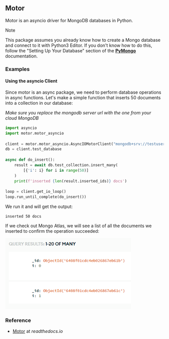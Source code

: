 ## Motor

Motor is an asyncio driver for MongoDB databases in Python.

<div class="notebox notebox-info">
    <p class="notebox-title">
        Note
    </p>
    <p>
        This package assumes you already know how to create a Mongo database and connect to it with Python3 Editor. If you don't know how to do this, follow the "Setting Up Your Database" section of the <a href="/extralibs/pymongo/#setting-up-your-database">
            <b>PyMongo</b>
        </a> documentation.
    </p>
</div>

### Examples

#### Using the asyncio Client

Since motor is an async package, we need to perform database operations in async functions. Let's make a simple function that inserts 50 documents into a collection in our database:

_Make sure you replace the mongodb server url with the one from your cloud MongoDB_

```python
import asyncio
import motor.motor_asyncio

client = motor.motor_asyncio.AsyncIOMotorClient("mongodb+srv://testuser:<password>@<your cluster>.mongodb.net/?retryWrites=true&w=majority")
db = client.test_database

async def do_insert():
    result = await db.test_collection.insert_many(
        [{'i': i} for i in range(50)]
    )
    print(f'inserted {len(result.inserted_ids)} docs')

loop = client.get_io_loop()
loop.run_until_complete(do_insert())
```

We run it and will get the output:

```text
inserted 50 docs
```

If we check out Mongo Atlas, we will see a list of all the documents we inserted to confirm the operation succeeded:

<img src="../../assets/img/motor-insert.png" width="400px"/>

### Reference

-   [Motor](https://motor.readthedocs.io/en/stable/index.html) at _readthedocs.io_
